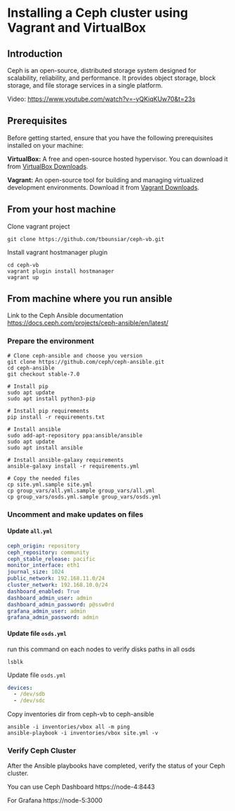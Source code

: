 # Installing a Ceph cluster using Vagrant and VirtualBox

## Introduction
Ceph is an open-source, distributed storage system designed for scalability, reliability, and performance. 
It provides object storage, block storage, and file storage services in a single platform. 

Video: https://www.youtube.com/watch?v=-yQKiqKUw70&t=23s

## Prerequisites
Before getting started, ensure that you have the following prerequisites installed on your machine:

**VirtualBox:** A free and open-source hosted hypervisor. You can download it from [VirtualBox Downloads](https://www.virtualbox.org/wiki/Downloads).

**Vagrant:** An open-source tool for building and managing virtualized development environments. Download it from [Vagrant Downloads](https://developer.hashicorp.com/vagrant/downloads).

## From your host machine
Clone vagrant project
```shell
git clone https://github.com/tbounsiar/ceph-vb.git
```
Install vagrant hostmanager plugin
```shell
cd ceph-vb
vagrant plugin install hostmanager
vagrant up
```

## From machine where you run ansible

Link to the Ceph Ansible documentation
https://docs.ceph.com/projects/ceph-ansible/en/latest/

### Prepare the environment
```shell
# Clone ceph-ansible and choose you version
git clone https://github.com/ceph/ceph-ansible.git
cd ceph-ansible
git checkout stable-7.0

# Install pip
sudo apt update
sudo apt install python3-pip

# Install pip requirements
pip install -r requirements.txt

# Install ansible
sudo add-apt-repository ppa:ansible/ansible
sudo apt update
sudo apt install ansible

# Install ansible-galaxy requirements
ansible-galaxy install -r requirements.yml

# Copy the needed files
cp site.yml.sample site.yml
cp group_vars/all.yml.sample group_vars/all.yml
cp group_vars/osds.yml.sample group_vars/osds.yml
```

### Uncomment and make updates on files

#### Update `all.yml`
```yml
ceph_origin: repository
ceph_repository: community
ceph_stable_release: pacific
monitor_interface: eth1
journal_size: 1024
public_network: 192.168.11.0/24
cluster_network: 192.168.10.0/24
dashboard_enabled: True
dashboard_admin_user: admin
dashboard_admin_password: p@ssw0rd
grafana_admin_user: admin
grafana_admin_password: admin
```

#### Update file `osds.yml`
run this command on each nodes to verify disks paths in all osds
```shell
lsblk
```
Update file `osds.yml`
```yml
devices:
  - /dev/sdb
  - /dev/sdc
```

Copy inventories dir from ceph-vb to ceph-ansible

```shell
ansible -i inventories/vbox all -m ping
ansible-playbook -i inventories/vbox site.yml -v
```
### Verify Ceph Cluster

After the Ansible playbooks have completed, verify the status of your Ceph cluster.

You can use Ceph Dashboard https://node-4:8443

For Grafana https://node-5:3000